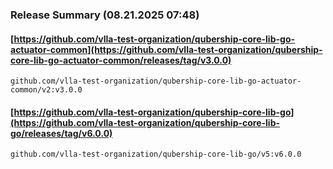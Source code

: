 ### Release Summary (08.21.2025 07:48)
#### [https://github.com/vlla-test-organization/qubership-core-lib-go-actuator-common](https://github.com/vlla-test-organization/qubership-core-lib-go-actuator-common/releases/tag/v3.0.0)
```
github.com/vlla-test-organization/qubership-core-lib-go-actuator-common/v2:v3.0.0
```

#### [https://github.com/vlla-test-organization/qubership-core-lib-go](https://github.com/vlla-test-organization/qubership-core-lib-go/releases/tag/v6.0.0)
```
github.com/vlla-test-organization/qubership-core-lib-go/v5:v6.0.0
```

